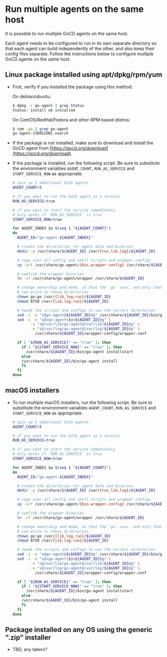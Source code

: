 # Run multiple agents on the same host

It is possible to run multiple GoCD agents on the same host. 

Each agent needs to be configured to run in its own separate directory so that each agent can build independently of the other, and also keep their config files separate. Follow the instructions below to configure multiple GoCD agents on the same host.

## Linux package installed using apt/dpkg/rpm/yum

  - First, verify if you installed the package using this method.
  
    On debian/ubuntu:
    
      ```bash
      $ dpkg -s go-agent | grep Status
      Status: install ok installed
      ```

    On CentOS/RedHat/Fedora and other RPM based distros:
  
      ```bash
      $ rpm -qa | grep go-agent
      go-agent-{VERSION}.noarch
      ```

  - If the package is not installed, make sure to download and install the GoCD agent from [https://gocd.org/download](https://gocd.org/download).
  - If the package is installed, run the following script. Be sure to substitute the environment variables `AGENT_COUNT`, `RUN_AS_SERVICE` and `START_SERVICE_NOW` as appropriate.
  
      ```bash
      # spin up 5 additional GoCD agents.
      AGENT_COUNT=5

      # if you want to run the GoCD agent as a service
      RUN_AS_SERVICE=true

      # if you want to start the service immediately
      # only works if `RUN_AS_SERVICE` is true
      START_SERVICE_NOW=true

      for AGENT_INDEX in $(seq 1 "${AGENT_COUNT}")
      do
        AGENT_ID="go-agent-${AGENT_INDEX}"

        # create the directories for agent data and binaries
        mkdir -p /usr/share/${AGENT_ID} /var/{run,lib,log}/${AGENT_ID}

        # copy over all config and shell scripts and wrapper configs
        cp -arf /usr/share/go-agent/{bin,wrapper-config} /usr/share/${AGENT_ID}

        # symlink the wrapper binaries
        ln -sf /usr/share/go-agent/wrapper /usr/share/${AGENT_ID}

        # change ownership and mode, so that the `go` user, and only that user
        # can write to these directories
        chown go:go /var/{lib,log,run}/${AGENT_ID}
        chmod 0750 /var/{lib,log,run}/${AGENT_ID}

        # tweak the scripts and configs to use the correct directories
        sed -i -e "s@go-agent@${AGENT_ID}@g" /usr/share/${AGENT_ID}/bin/go-agent
        sed -i -e "s@=go-agent\$@=${AGENT_ID}@g" \
              -e "s@/var/lib/go-agent@/var/lib/${AGENT_ID}@g" \
              -e "s@/var/log/go-agent@/var/log/${AGENT_ID}@g" \
                /usr/share/${AGENT_ID}/wrapper-config/wrapper.conf

        if [ "${RUN_AS_SERVICE}" == "true" ]; then
          if [ "${START_SERVICE_NOW}" == "true" ]; then
            /usr/share/${AGENT_ID}/bin/go-agent installstart
          else
          /usr/share/${AGENT_ID}/bin/go-agent install
          fi
        fi
      done

      ```
 
## macOS installers 

  - To run multiple macOS installers, run the following script. Be sure to substitute the environment variables `AGENT_COUNT`, `RUN_AS_SERVICE` and `START_SERVICE_NOW` as appropriate.

    ```bash
    # spin up 5 additional GoCD agents.
    AGENT_COUNT=5

    # if you want to run the GoCD agent as a service
    RUN_AS_SERVICE=true

    # if you want to start the service immediately
    # only works if `RUN_AS_SERVICE` is true
    START_SERVICE_NOW=true

    for AGENT_INDEX in $(seq 1 "${AGENT_COUNT}")
    do
      AGENT_ID="go-agent-${AGENT_INDEX}"

      # create the directories for agent data and binaries
      mkdir -p /usr/share/${AGENT_ID} /var/{run,lib,log}/${AGENT_ID}

      # copy over all config and shell scripts and wrapper configs
      cp -arf /usr/share/go-agent/{bin,wrapper-config} /usr/share/${AGENT_ID}

      # symlink the wrapper binaries
      ln -sf /usr/share/go-agent/wrapper /usr/share/${AGENT_ID}

      # change ownership and mode, so that the `go` user, and only that user
      # can write to these directories
      chown go:go /var/{lib,log,run}/${AGENT_ID}
      chmod 0750 /var/{lib,log,run}/${AGENT_ID}

      # tweak the scripts and configs to use the correct directories
      sed -i -e "s@go-agent@${AGENT_ID}@g" /usr/share/${AGENT_ID}/bin/go-agent
      sed -i -e "s@=go-agent\$@=${AGENT_ID}@g" \
            -e "s@/var/lib/go-agent@/var/lib/${AGENT_ID}@g" \
            -e "s@/var/log/go-agent@/var/log/${AGENT_ID}@g" \
              /usr/share/${AGENT_ID}/wrapper-config/wrapper.conf

      if [ "${RUN_AS_SERVICE}" == "true" ]; then
        if [ "${START_SERVICE_NOW}" == "true" ]; then
          /usr/share/${AGENT_ID}/bin/go-agent installstart
        else
        /usr/share/${AGENT_ID}/bin/go-agent install
        fi
      fi
    done
    ```

## Package installed on any OS using the generic ".zip" installer

  - TBD, any takers?
